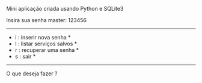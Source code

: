 Mini aplicação criada usando Python e SQLite3

Insira sua senha master: 123456
***************************************
* i : inserir nova senha              *
* l : listar serviços salvos          *
* r : recuperar uma senha             *
* s : sair                            *
***************************************
O que deseja fazer ?
